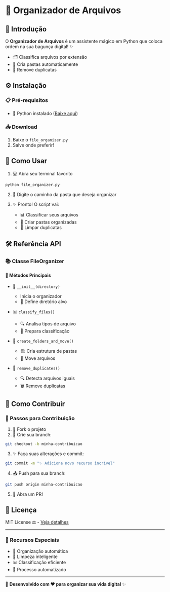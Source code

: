 # 📂 Organizador de Arquivos

## 🌟 Introdução
O **Organizador de Arquivos** é um assistente mágico em Python que coloca ordem na sua bagunça digital! ✨
- 🗂️ Classifica arquivos por extensão
- 🎯 Cria pastas automaticamente
- 🧹 Remove duplicatas

## ⚙️ Instalação

### 📋 Pré-requisitos
- 🐍 Python instalado ([Baixe aqui](https://www.python.org/downloads/))

### 📥 Download
1. Baixe o `file_organizer.py`
2. Salve onde preferir!

## 🚀 Como Usar

1. 💻 Abra seu terminal favorito
```bash
python file_organizer.py
```

2. 📁 Digite o caminho da pasta que deseja organizar

3. ✨ Pronto! O script vai:
   - 📊 Classificar seus arquivos
   - 📂 Criar pastas organizadas
   - 🧹 Limpar duplicatas

## 🛠️ Referência API

### 📚 Classe FileOrganizer

#### 🎯 Métodos Principais
- 🔧 `__init__(directory)`
  - Inicia o organizador
  - 📂 Define diretório alvo

- 📊 `classify_files()`
  - 🔍 Analisa tipos de arquivo
  - 📝 Prepara classificação

- 📁 `create_folders_and_move()`
  - 🏗️ Cria estrutura de pastas
  - 🚀 Move arquivos
  
- 🧹 `remove_duplicates()`
  - 🔍 Detecta arquivos iguais
  - 🗑️ Remove duplicatas

## 👥 Como Contribuir

### 🌟 Passos para Contribuição
1. 🔄 Fork o projeto
2. 🌿 Crie sua branch:
```bash
git checkout -b minha-contribuicao
```

3. ✨ Faça suas alterações e commit:
```bash
git commit -m "✨ Adiciona novo recurso incrível"
```

4. 📤 Push para sua branch:
```bash
git push origin minha-contribuicao
```

5. 🎉 Abra um PR!

## 📜 Licença
MIT License ⚖️ - [Veja detalhes](LICENSE)

---
### 🌟 Recursos Especiais
- 🚀 Organização automática
- 🧹 Limpeza inteligente
- 📊 Classificação eficiente
- 🔄 Processo automatizado

---
💪 **Desenvolvido com ❤️ para organizar sua vida digital** ✨
